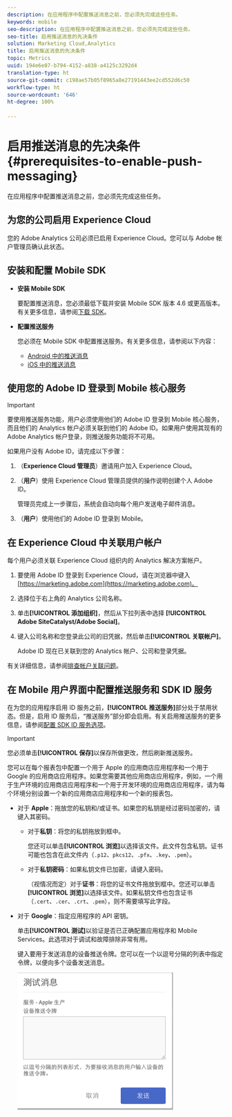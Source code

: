 ```yaml
---
description: 在应用程序中配置推送消息之前，您必须先完成这些任务。
keywords: mobile
seo-description: 在应用程序中配置推送消息之前，您必须先完成这些任务。
seo-title: 启用推送消息的先决条件
solution: Marketing Cloud,Analytics
title: 启用推送消息的先决条件
topic: Metrics
uuid: 194e6e07-b794-4152-a838-a4125c3292d4
translation-type: ht
source-git-commit: c198ae57b05f8965a8e27191443ee2cd552d6c50
workflow-type: ht
source-wordcount: '646'
ht-degree: 100%

---
```



# 启用推送消息的先决条件 {#prerequisites-to-enable-push-messaging}

在应用程序中配置推送消息之前，您必须先完成这些任务。

## 为您的公司启用 Experience Cloud

您的 Adobe Analytics 公司必须已启用 Experience Cloud。您可以与 Adobe 帐户管理员确认此状态。

## 安装和配置 Mobile SDK

* **安装 Mobile SDK**

   要配置推送消息，您必须最低下载并安装 Mobile SDK 版本 4.6 或更高版本。有关更多信息，请参阅[下载 SDK](/help/using/c-manage-app-settings/c-mob-confg-app/t-config-analytics/download-sdk.md)。

* **配置推送服务**

   您必须在 Mobile SDK 中配置推送服务。有关更多信息，请参阅以下内容：

   * [Android 中的推送消息](/help/android/messaging-main/push-messaging/push-messaging.md)
   * [iOS 中的推送消息](/help/ios/messaging-main/push-messaging/push-messaging.md)

## 使用您的 Adobe ID 登录到 Mobile 核心服务

>[!IMPORTANT]
>
>要使用推送服务功能，用户必须使用他们的 Adobe ID 登录到 Mobile 核心服务，而且他们的 Analytics 帐户必须关联到他们的 Adobe ID。如果用户使用其现有的 Adobe Analytics 帐户登录，则推送服务功能将不可用。

如果用户没有 Adobe ID，请完成以下步骤：

1. （**Experience Cloud 管理员**）邀请用户加入 Experience Cloud。

1. （**用户**）使用 Experience Cloud 管理员提供的操作说明创建个人 Adobe ID。

   管理员完成上一步骤后，系统会自动向每个用户发送电子邮件消息。

1. （**用户**）使用他们的 Adobe ID 登录到 Mobile。

## 在 Experience Cloud 中关联用户帐户

每个用户必须关联 Experience Cloud 组织内的 Analytics 解决方案帐户。

1. 要使用 Adobe ID 登录到 Experience Cloud，请在浏览器中键入 [https://marketing.adobe.com](https://marketing.adobe.com)。

1. 选择位于右上角的 Analytics 公司名称。

1. 单击&#x200B;**[!UICONTROL 添加组织]**，然后从下拉列表中选择 **[!UICONTROL Adobe SiteCatalyst/Adobe Social]**。

1. 键入公司名称和您登录此公司的旧凭据，然后单击&#x200B;**[!UICONTROL 关联帐户]**。

   Adobe ID 现在已关联到您的 Analytics 帐户、公司和登录凭据。

有关详细信息，请参阅[排查帐户关联问题](https://docs.adobe.com/content/help/zh-Hans/core-services/interface/manage-users-and-products/organizations.html)。

## 在 Mobile 用户界面中配置推送服务和 SDK ID 服务

在为您的应用程序启用 ID 服务之前，**[!UICONTROL 推送服务]**&#x200B;部分处于禁用状态。但是，启用 ID 服务后，“推送服务”部分即会启用。有关启用推送服务的更多信息，请参阅[配置 SDK ID 服务选项](/help/using/c-manage-app-settings/c-mob-confg-app/t-config-visitor.md)。

>[!IMPORTANT]
>
>您必须单击&#x200B;**[!UICONTROL 保存]**&#x200B;以保存所做更改，然后刷新推送服务。
>
>您可以在每个报表包中配置一个用于 Apple 的应用商店应用程序和一个用于 Google 的应用商店应用程序。如果您需要其他应用商店应用程序，例如，一个用于生产环境的应用商店应用程序和一个用于开发环境的应用商店应用程序，请为每个环境分别设置一个新的应用商店应用程序和一个新的报表包。

* 对于 **Apple**：拖放您的私钥和/或证书。如果您的私钥是经过密码加密的，请键入其密码。

   * 对于&#x200B;**私钥**：将您的私钥拖放到框中。

      您还可以单击&#x200B;**[!UICONTROL 浏览]**&#x200B;以选择该文件。此文件包含私钥。证书可能也包含在此文件内（`.p12`、`pkcs12`、`.pfx`、`.key`、`.pem`）。

   * 对于&#x200B;**私钥密码**：如果私钥文件已加密，请键入密码。

      （视情况而定）对于&#x200B;**证书**：将您的证书文件拖放到框中。您还可以单击&#x200B;**[!UICONTROL 浏览]**&#x200B;以选择该文件。如果私钥文件也包含证书（`.cert`、`.cer`、`.crt`、`.pem`），则不需要填写此字段。

* 对于 **Google**：指定应用程序的 API 密钥。

   单击&#x200B;**[!UICONTROL 测试]**&#x200B;以验证是否已正确配置应用程序和 Mobile Services。此选项对于调试和故障排除非常有用。

   键入要用于发送消息的设备推送令牌。您可以在一个以逗号分隔的列表中指定令牌，以便向多个设备发送消息。

   ![推送测试消息](assets/push_test_list.png)
